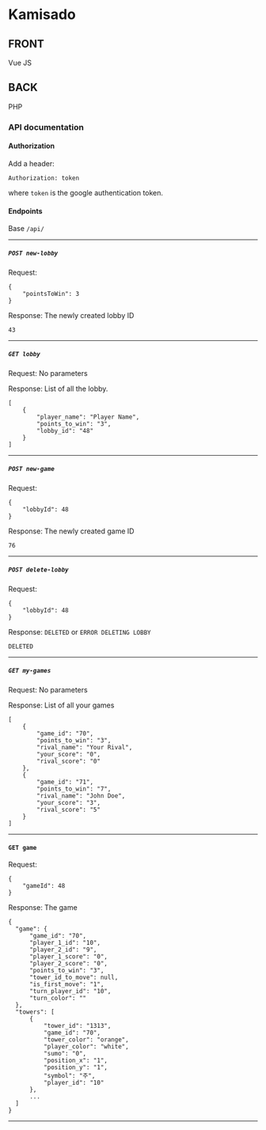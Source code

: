 # Kamisado

## FRONT

Vue JS

## BACK

PHP

### API documentation

#### Authorization
Add a header:
```
Authorization: token
```
where `token` is the google authentication token.

#### Endpoints

Base `/api/`

---
##### `POST new-lobby`
Request:
```
{
	"pointsToWin": 3
}
```

Response: The newly created lobby ID
```
43
```
---
##### `GET lobby`
Request: No parameters

Response: List of all the lobby.
```
[
    {
        "player_name": "Player Name",
        "points_to_win": "3",
        "lobby_id": "48"
    }
]
```
---
##### `POST new-game`
Request:
```
{
	"lobbyId": 48
}
```

Response: The newly created game ID
```
76
```
---
##### `POST delete-lobby`
Request:
```
{
	"lobbyId": 48
}
```

Response: `DELETED` or `ERROR DELETING LOBBY`
```
DELETED
```
---
##### `GET my-games`
Request: No parameters

Response: List of all your games
```
[
    {
        "game_id": "70",
        "points_to_win": "3",
        "rival_name": "Your Rival",
        "your_score": "0",
        "rival_score": "0"
    },
    {
        "game_id": "71",
        "points_to_win": "7",
        "rival_name": "John Doe",
        "your_score": "3",
        "rival_score": "5"
    }
]
```
---
#### `GET game`
Request:
```
{
	"gameId": 48
}
```
Response: The game
```
{
  "game": {
      "game_id": "70",
      "player_1_id": "10",
      "player_2_id": "9",
      "player_1_score": "0",
      "player_2_score": "0",
      "points_to_win": "3",
      "tower_id_to_move": null,
      "is_first_move": "1",
      "turn_player_id": "10",
      "turn_color": ""
  },
  "towers": [
      {
          "tower_id": "1313",
          "game_id": "70",
          "tower_color": "orange",
          "player_color": "white",
          "sumo": "0",
          "position_x": "1",
          "position_y": "1",
          "symbol": "주",
          "player_id": "10"
      },
      ...
  ]
}
```
---

